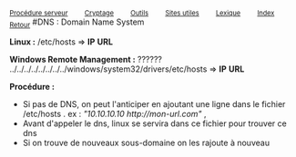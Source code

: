 <sub>[Procédure serveur](server_procedure.md)&nbsp; &nbsp; &nbsp; &nbsp; &nbsp;[Cryptage](cryptage.md)&nbsp; &nbsp; &nbsp; &nbsp; &nbsp;[Outils](tools.md)&nbsp; &nbsp; &nbsp; &nbsp; &nbsp;[Sites utiles](useful_website.md)&nbsp; &nbsp; &nbsp; &nbsp; &nbsp;[Lexique](lexique.md)&nbsp; &nbsp; &nbsp; &nbsp; &nbsp;[Index](index.md)</sub>
<sub>[Retour](web_server.md)</sub>
#DNS : Domain Name System

**Linux :** /etc/hosts => **IP** **URL**

**Windows Remote Management :** ?????? ../../../../../../../../windows/system32/drivers/etc/hosts => **IP** **URL**

**Procédure :** 
- Si pas de DNS, on peut l'anticiper en ajoutant une ligne dans le fichier /etc/hosts . ex : *"10.10.10.10  h<span>ttp://mon-url.com"* , 
- Avant d'appeler le dns, linux se servira dans ce fichier pour trouver ce dns
- Si on trouve de nouveaux sous-domaine on les rajoute à nouveau

